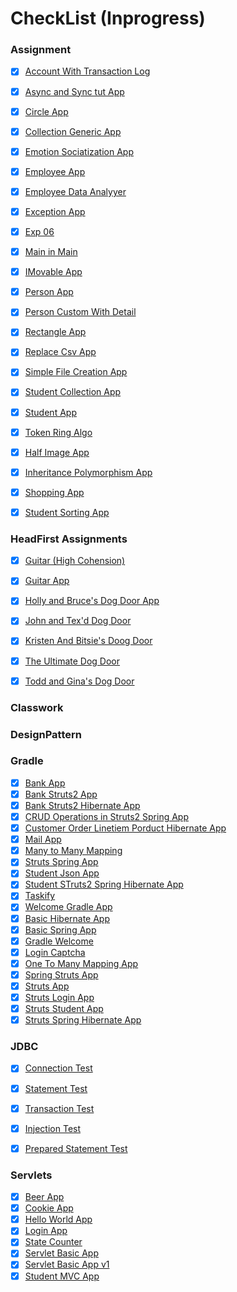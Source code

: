 # CheckList (Inprogress)
### Assignment

- [X] [Account With Transaction Log](https://github.com/nairnikhil848/Swabhav-Eclipse-Workspace/tree/master/Eclipse-Workspace-Assignment/AccountWithTransactionLog/src/com/techlab)
- [X] [Async and Sync tut App](https://github.com/nairnikhil848/Swabhav-Eclipse-Workspace/tree/master/Eclipse-Workspace-Assignment/AsyncAndSyncTutApp/src/com/techlab/test)
- [X] [Circle App](https://github.com/nairnikhil848/Swabhav-Eclipse-Workspace/tree/master/Eclipse-Workspace-Assignment/CircleApp)
- [X] [Collection Generic App](https://github.com/nairnikhil848/Swabhav-Eclipse-Workspace/tree/master/Eclipse-Workspace-Assignment/Collection-generic-App/src/com/techlab)
- [X] [Emotion Sociatization App](https://github.com/nairnikhil848/Swabhav-Eclipse-Workspace/tree/master/Eclipse-Workspace-Assignment/Emotion-SocializationApp)
- [X] [Employee App](https://github.com/nairnikhil848/Swabhav-Eclipse-Workspace/tree/master/Eclipse-Workspace-Assignment/EmployeeApp)
- [X] [Employee Data Analyyer](https://github.com/nairnikhil848/Swabhav-Eclipse-Workspace/tree/master/Eclipse-Workspace-Assignment/EmployeeDataAnalyzerApp)
- [X] [Exception App](https://github.com/nairnikhil848/Swabhav-Eclipse-Workspace/tree/master/Eclipse-Workspace-Assignment/Exception-App/src/com/techlab/test)
- [X] [Exp 06](https://github.com/nairnikhil848/Swabhav-Eclipse-Workspace/tree/master/Eclipse-Workspace-Assignment/Exp06/src/com/techlab/test)
- [X] [Main in Main](https://github.com/nairnikhil848/Swabhav-Eclipse-Workspace/tree/master/Eclipse-Workspace-Assignment/MainInMain/src/com/techlabTes)
- [X] [IMovable App](https://github.com/nairnikhil848/Swabhav-Eclipse-Workspace/tree/master/Eclipse-Workspace-Assignment/IMovableApp)
- [X] [Person App](https://github.com/nairnikhil848/Swabhav-Eclipse-Workspace/tree/master/Eclipse-Workspace-Assignment/PersonApp)
- [X] [Person Custom With Detail](https://github.com/nairnikhil848/Swabhav-Eclipse-Workspace/tree/master/Eclipse-Workspace-Assignment/PersonCustomWithDetailExceptionApp/src/com/techlab)
- [X] [Rectangle App](https://github.com/nairnikhil848/Swabhav-Eclipse-Workspace/tree/master/Eclipse-Workspace-Assignment/RectangleApp)
- [X] [Replace Csv App](https://github.com/nairnikhil848/Swabhav-Eclipse-Workspace/tree/master/Eclipse-Workspace-Assignment/ReplaceCsvApp/src/com/techlab/test)
- [X] [Simple File Creation App](https://github.com/nairnikhil848/Swabhav-Eclipse-Workspace/tree/master/Eclipse-Workspace-Assignment/SimpleFileCreationApp)
- [X] [Student Collection App](https://github.com/nairnikhil848/Swabhav-Eclipse-Workspace/tree/master/Eclipse-Workspace-Assignment/Student-Collection-App/src/com/techlab)
- [X] [Student App](https://github.com/nairnikhil848/Swabhav-Eclipse-Workspace/tree/master/Eclipse-Workspace-Assignment/StudentApp)
- [X] [Token Ring Algo](https://github.com/nairnikhil848/Swabhav-Eclipse-Workspace/tree/master/Eclipse-Workspace-Assignment/TokenRingAlgo)
- [X] [Half Image App](https://github.com/nairnikhil848/Swabhav-Eclipse-Workspace/tree/master/Eclipse-Workspace-Assignment/halfImage-app/src/com/techlab/test)
- [X] [Inheritance Polymorphism App](https://github.com/nairnikhil848/Swabhav-Eclipse-Workspace/tree/master/Eclipse-Workspace-Assignment/inheritance-polymorphism-app)
- [X] [Shopping App](https://github.com/nairnikhil848/Swabhav-Eclipse-Workspace/tree/master/Eclipse-Workspace-Assignment/shopping-app/src/com/techlab)
- [X] [Student Sorting App](https://github.com/nairnikhil848/Swabhav-Eclipse-Workspace/tree/master/Eclipse-Workspace-Assignment/student-sorting-app/src/com/techlab)




### HeadFirst Assignments


- [X] [Guitar (High Cohension)](https://github.com/nairnikhil848/Swabhav-Eclipse-Workspace/tree/master/Eclipse-Workspace-Assignment/Guitar(high%20Cohension)/src/com/techlab)
- [X] [Guitar App](https://github.com/nairnikhil848/Swabhav-Eclipse-Workspace/tree/master/Eclipse-Workspace-Assignment/GuitarApp/src/com/techlab)
- [X] [Holly and Bruce's Dog Door App](https://github.com/nairnikhil848/Swabhav-Eclipse-Workspace/tree/master/Eclipse-Workspace-Assignment/Holly%20and%20Bruce%E2%80%99s%20Dog%20Door/src/com/techlab)

- [X] [John and Tex'd Dog Door](https://github.com/nairnikhil848/Swabhav-Eclipse-Workspace/tree/master/Eclipse-Workspace-Assignment/John%20and%20Tex%E2%80%99s%20Dog%20Door/src/com/techlab)
- [X] [Kristen And Bitsie's Doog Door](https://github.com/nairnikhil848/Swabhav-Eclipse-Workspace/tree/master/Eclipse-Workspace-Assignment/Kristen%20and%20Bitsie%E2%80%99s%20Dog%20Door/src/com/techlab)
- [X] [The Ultimate Dog Door](https://github.com/nairnikhil848/Swabhav-Eclipse-Workspace/tree/master/Eclipse-Workspace-Assignment/The%20Ultimate%20Dog%20Door%2C%20version%203.0/src/com/techlab)
- [X] [Todd and Gina's Dog Door](https://github.com/nairnikhil848/Swabhav-Eclipse-Workspace/tree/master/Eclipse-Workspace-Assignment/Todd%20and%20Gina%E2%80%99s%20Dog%20Door%20with%20Bark%20recognizer(basic)/src/com/techlab)


### Classwork



### DesignPattern

### Gradle

- [X] [Bank App](https://github.com/nairnikhil848/Swabhav-Eclipse-Workspace/tree/master/Gradle/Bank-App)
- [X] [Bank Struts2 App](https://github.com/nairnikhil848/Swabhav-Eclipse-Workspace/tree/master/Gradle/Bank-Struts-App)
- [X] [Bank Struts2 Hibernate App](https://github.com/nairnikhil848/Swabhav-Eclipse-Workspace/tree/master/Gradle/Bank-Struts-Hibernate-App)
- [X] [CRUD Operations in Struts2 Spring App](https://github.com/nairnikhil848/Swabhav-Eclipse-Workspace/tree/master/Gradle/CRUD-Strut2-Spring-App)
- [X] [Customer Order Linetiem Porduct Hibernate App](https://github.com/nairnikhil848/Swabhav-Eclipse-Workspace/tree/master/Gradle/Customer-order-lineitem-product-hibernate)
- [X] [Mail App](https://github.com/nairnikhil848/Swabhav-Eclipse-Workspace/tree/master/Gradle/Mail)
- [X] [Many to Many Mapping](https://github.com/nairnikhil848/Swabhav-Eclipse-Workspace/tree/master/Gradle/Many-to-ManyMapping)
- [X] [Struts Spring App](https://github.com/nairnikhil848/Swabhav-Eclipse-Workspace/tree/master/Gradle/Struts-Spring-App)
- [X] [Student Json App](https://github.com/nairnikhil848/Swabhav-Eclipse-Workspace/tree/master/Gradle/Student-Json-App)
- [X] [Student STruts2 Spring Hibernate App](https://github.com/nairnikhil848/Swabhav-Eclipse-Workspace/tree/master/Gradle/Student-struts2-spring-hibernate-app)
- [X] [Taskify](https://github.com/nairnikhil848/Swabhav-Eclipse-Workspace/tree/master/Gradle/Taskify)
- [X] [Welcome Gradle App](https://github.com/nairnikhil848/Swabhav-Eclipse-Workspace/tree/master/Gradle/Welcome-Gradle-App)
- [X] [Basic Hibernate App](https://github.com/nairnikhil848/Swabhav-Eclipse-Workspace/tree/master/Gradle/basic-hibernate-app)
- [X] [Basic Spring App](https://github.com/nairnikhil848/Swabhav-Eclipse-Workspace/tree/master/Gradle/basic-spring-app)
- [X] [Gradle Welcome](https://github.com/nairnikhil848/Swabhav-Eclipse-Workspace/tree/master/Gradle/gradle-welcome)
- [X] [Login Captcha](https://github.com/nairnikhil848/Swabhav-Eclipse-Workspace/tree/master/Gradle/login-Captcha)
- [X] [One To Many Mapping App](https://github.com/nairnikhil848/Swabhav-Eclipse-Workspace/tree/master/Gradle/oneToManyMapping-app)
- [X] [Spring Struts App](https://github.com/nairnikhil848/Swabhav-Eclipse-Workspace/tree/master/Gradle/spring-struts-app)
- [X] [Struts App](https://github.com/nairnikhil848/Swabhav-Eclipse-Workspace/tree/master/Gradle/struts-app)
- [X] [Struts Login App](https://github.com/nairnikhil848/Swabhav-Eclipse-Workspace/tree/master/Gradle/struts-login-app)
- [X] [Struts Student App](https://github.com/nairnikhil848/Swabhav-Eclipse-Workspace/tree/master/Gradle/struts-student-app)
- [X] [Struts Spring Hibernate App](https://github.com/nairnikhil848/Swabhav-Eclipse-Workspace/tree/master/Gradle/struts2-spring-hibernate-app)

### JDBC

- [X] [Connection Test](https://github.com/nairnikhil848/Swabhav-Eclipse-Workspace/blob/master/JDBC/connection-app/src/com/techlab/db/test/ConnectionTest.java)
- [X] [Statement Test](https://github.com/nairnikhil848/Swabhav-Eclipse-Workspace/blob/master/JDBC/connection-app/src/com/techlab/db/test/StatementTest.java)
- [X] [Transaction Test](https://github.com/nairnikhil848/Swabhav-Eclipse-Workspace/blob/master/JDBC/connection-app/src/com/techlab/db/test/TransactionTest.java)
- [X] [Injection Test](https://github.com/nairnikhil848/Swabhav-Eclipse-Workspace/blob/master/JDBC/sqlinjection-app/src/com/techlab/injection/InjectionTest.java)
- [X] [Prepared Statement Test](https://github.com/nairnikhil848/Swabhav-Eclipse-Workspace/blob/master/JDBC/sqlinjection-app/src/com/techlab/injection/PreparedStmtTest.java)


### Servlets
- [X] [Beer App](https://github.com/nairnikhil848/Swabhav-Eclipse-Workspace/tree/master/Servlets/BeerApp)
- [X] [Cookie App](https://github.com/nairnikhil848/Swabhav-Eclipse-Workspace/tree/master/Servlets/CookieApphttps://github.com/nairnikhil848/Swabhav-Eclipse-Workspace/tree/master/Servlets/LoginApp)
- [X] [Hello World App](https://github.com/nairnikhil848/Swabhav-Eclipse-Workspace/tree/master/Servlets/HelloWorldApp)
- [X] [Login App](https://github.com/nairnikhil848/Swabhav-Eclipse-Workspace/tree/master/Servlets/LoginApp)
- [X] [State Counter](https://github.com/nairnikhil848/Swabhav-Eclipse-Workspace/tree/master/Servlets/StateCounter)
- [X] [Servlet Basic App](https://github.com/nairnikhil848/Swabhav-Eclipse-Workspace/tree/master/Servlets/servlet-basic-app)
- [X] [Servlet Basic App v1](https://github.com/nairnikhil848/Swabhav-Eclipse-Workspace/tree/master/Servlets/servlet-basic-app1)
- [X] [Student MVC App](https://github.com/nairnikhil848/Swabhav-Eclipse-Workspace/tree/master/Servlets/student-mvc-app)
